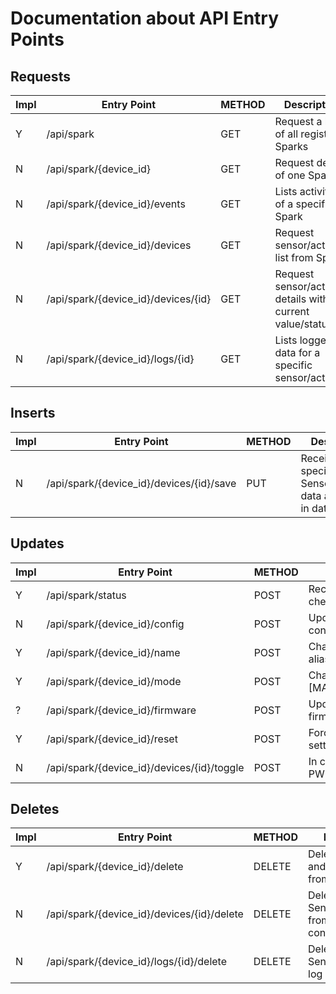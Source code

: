 Documentation about API Entry Points
====================================

Requests
--------

Impl | Entry Point | METHOD | Description
-----|-------------|--------|------------
Y | /api/spark                          | GET    | Request a list of all registered Sparks
N | /api/spark/{device_id}              | GET    | Request details of one Spark
N | /api/spark/{device_id}/events       | GET    | Lists activities of a specific Spark
N | /api/spark/{device_id}/devices      | GET    | Request sensor/actuator list from Spark
N | /api/spark/{device_id}/devices/{id} | GET    | Request sensor/actuator details with current value/status
N | /api/spark/{device_id}/logs/{id}    | GET    | Lists logged data for a specific sensor/actuator

Inserts
-------

Impl | Entry Point | METHOD | Description
-----|-------------|--------|------------
N | /api/spark/{device_id}/devices/{id}/save  | PUT   | Receive for a specific Sensor/Actuator data and store in database

Updates
-------

Impl | Entry Point | METHOD | Description
-----|-------------|--------|------------
Y | /api/spark/status                          | POST   | Receive Spark status updates and check in Spark
N | /api/spark/{device_id}/config              | POST   | Updates Sparks Sensor/Actuator configuration
Y | /api/spark/{device_id}/name                | POST   | Change name of spark, used as alias
Y | /api/spark/{device_id}/mode                | POST   | Change mode to either [MANUAL,LOGGING,AUTOMATIC]
? | /api/spark/{device_id}/firmware            | POST   | Updates Spark with latest firmware
Y | /api/spark/{device_id}/reset               | POST   | Force Spark to reset/clear all settings
N | /api/spark/{device_id}/devices/{id}/toggle | POST   | In case device is an Actuator or PWM device change the state

Deletes
-------

Impl | Entry Point | METHOD | Description
-----|-------------|--------|------------
Y | /api/spark/{device_id}/delete              | DELETE | Deletes a Spark and all its data from database
N | /api/spark/{device_id}/devices/{id}/delete | DELETE | Deletes the Sensor/Actuator from this Sparks configuration
N | /api/spark/{device_id}/logs/{id}/delete    | DELETE | Deletes the Sensors/Actuators log data
